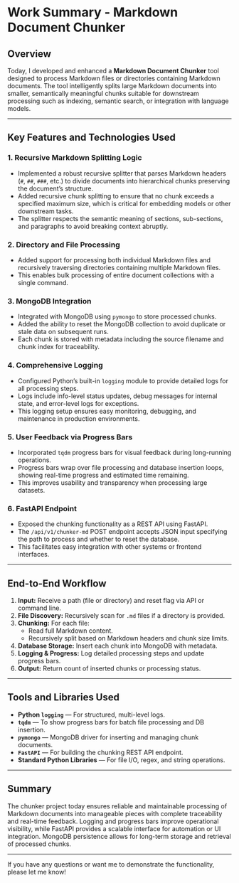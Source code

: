 # Work Summary - Markdown Document Chunker

## Overview

Today, I developed and enhanced a **Markdown Document Chunker** tool designed to process Markdown files or directories containing Markdown documents. The tool intelligently splits large Markdown documents into smaller, semantically meaningful chunks suitable for downstream processing such as indexing, semantic search, or integration with language models.

---

## Key Features and Technologies Used

### 1. Recursive Markdown Splitting Logic

- Implemented a robust recursive splitter that parses Markdown headers (`#`, `##`, `###`, etc.) to divide documents into hierarchical chunks preserving the document’s structure.
- Added recursive chunk splitting to ensure that no chunk exceeds a specified maximum size, which is critical for embedding models or other downstream tasks.
- The splitter respects the semantic meaning of sections, sub-sections, and paragraphs to avoid breaking context abruptly.

### 2. Directory and File Processing

- Added support for processing both individual Markdown files and recursively traversing directories containing multiple Markdown files.
- This enables bulk processing of entire document collections with a single command.

### 3. MongoDB Integration

- Integrated with MongoDB using `pymongo` to store processed chunks.
- Added the ability to reset the MongoDB collection to avoid duplicate or stale data on subsequent runs.
- Each chunk is stored with metadata including the source filename and chunk index for traceability.

### 4. Comprehensive Logging

- Configured Python’s built-in `logging` module to provide detailed logs for all processing steps.
- Logs include info-level status updates, debug messages for internal state, and error-level logs for exceptions.
- This logging setup ensures easy monitoring, debugging, and maintenance in production environments.

### 5. User Feedback via Progress Bars

- Incorporated `tqdm` progress bars for visual feedback during long-running operations.
- Progress bars wrap over file processing and database insertion loops, showing real-time progress and estimated time remaining.
- This improves usability and transparency when processing large datasets.

### 6. FastAPI Endpoint

- Exposed the chunking functionality as a REST API using FastAPI.
- The `/api/v1/chunker-md` POST endpoint accepts JSON input specifying the path to process and whether to reset the database.
- This facilitates easy integration with other systems or frontend interfaces.

---

## End-to-End Workflow

1. **Input:** Receive a path (file or directory) and reset flag via API or command line.
2. **File Discovery:** Recursively scan for `.md` files if a directory is provided.
3. **Chunking:** For each file:
   - Read full Markdown content.
   - Recursively split based on Markdown headers and chunk size limits.
4. **Database Storage:** Insert each chunk into MongoDB with metadata.
5. **Logging & Progress:** Log detailed processing steps and update progress bars.
6. **Output:** Return count of inserted chunks or processing status.

---

## Tools and Libraries Used

- **Python `logging`** — For structured, multi-level logs.
- **`tqdm`** — To show progress bars for batch file processing and DB insertion.
- **`pymongo`** — MongoDB driver for inserting and managing chunk documents.
- **`FastAPI`** — For building the chunking REST API endpoint.
- **Standard Python Libraries** — For file I/O, regex, and string operations.

---

## Summary

The chunker project today ensures reliable and maintainable processing of Markdown documents into manageable pieces with complete traceability and real-time feedback. Logging and progress bars improve operational visibility, while FastAPI provides a scalable interface for automation or UI integration. MongoDB persistence allows for long-term storage and retrieval of processed chunks.

---

If you have any questions or want me to demonstrate the functionality, please let me know!
